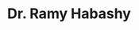 ---
# Display name
title: Dr. Ramy Habashy

# Username (this should match the folder name)
authors:
- ramy

# Is this the primary user of the site?
superuser: false

# Role/position
role: Postdoctoral Fellow

# Organizations/Affiliations
organizations:
- name: University of Regina
  url: "https://www.uregina.ca/"

interests:
- Elucidating membrane protein complexes in human 

education:
 courses:
 - course: PhD. 
   institution: Indiana University School of Medicine, USA

email: "Ramy.Malty@uregina.ca"

user_groups:
#- Research Associates
- Postdoctoral Fellows
#- PhD. students
#- Graduate students
#- Undergraduate students
#- Collaborators
#- Lab Alumni
weight: 20
---